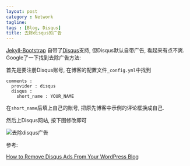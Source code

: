 ```yaml
---
layout: post
category : Network
tagline:
tags : [Blog, Disqus]
title: 去除disqus的广告
---
```


[Jekyll-Bootstrap](http://jekyllbootstrap.com/) 自带了[Disqus](https://disqus.com/)支持,
但Disqus默认自带广告, 看起来有点不爽. Google了一下找到去除广告方法:

首先是要注册Disqus账号, 在博客的配置文件`_config.yml`中找到

    comments :
      provider : disqus
      disqus :
        short_name : YOUR_NAME

在`short_name`后填上自己的账号, 把原先博客中示例的评论框换成自己.

然后上Disqus网站, 按下图修改即可

<img src="http://farm8.staticflickr.com/7343/9784821822_e40b24656a_o.png" alt="去除disqus广告">

参考:

[How to Remove Disqus Ads From Your WordPress Blog](http://www.scottallen.com/2013/03/how-to-remove-disqus-ads-from-your-wordpress-blog/)
